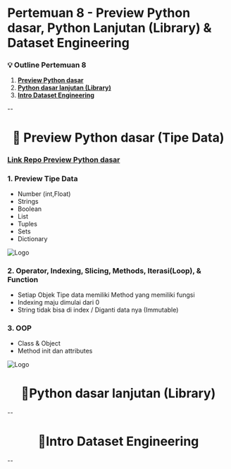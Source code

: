 # Pertemuan 8 - Preview Python dasar, Python Lanjutan (Library) & Dataset Engineering

### 💡 Outline Pertemuan 8
1. **[Preview Python dasar](-preview-python-dasar-tipe-data-link-repo-preview-python-dasar-)**
2. **[Python dasar lanjutan (Library)](#python-dasar-lanjutan-library-)**
3. **[Intro Dataset Engineering](#intro-dataset-engineering-)**


--

<h1 align="center">📍 Preview Python dasar (Tipe Data) </h1>

### [Link Repo Preview Python dasar](https://github.com/ajaymache/machine-learning-yearning/blob/master/full%20book/machine-learning-yearning.pdf)
### 1. Preview Tipe Data
- Number (int,Float)
- Strings
- Boolean
- List
- Tuples
- Sets
- Dictionary

![Logo](https://i.ibb.co/nnCZrfL/Steam-VR-url.png)

### 2. Operator, Indexing, Slicing, Methods, Iterasi(Loop), & Function
- Setiap Objek Tipe data memiliki Method yang memiliki fungsi 
- Indexing maju dimulai dari 0
- String tidak bisa di index / Diganti data nya (Immutable)

### 3. OOP 
- Class & Object 
- Method init dan attributes

![Logo](https://i.ibb.co/h812wNz/Untitled-picture.png)

<h1 align="center">📍Python dasar lanjutan (Library) </h1>

--


<h1 align="center">📍Intro Dataset Engineering </h1>
--
